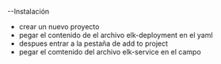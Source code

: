 --Instalación

- crear un nuevo proyecto
- pegar el contenido de el archivo elk-deployment en el yaml
- despues entrar a la pestaña  de add to project
- pegar el comtenido del archivo elk-service en el campo